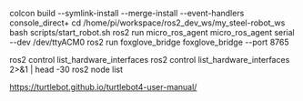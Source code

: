 colcon build --symlink-install --merge-install --event-handlers console_direct+
cd /home/pi/workspace/ros2_dev_ws/my_steel-robot_ws
bash scripts/start_robot.sh 
ros2 run micro_ros_agent micro_ros_agent serial --dev /dev/ttyACM0
ros2 run foxglove_bridge foxglove_bridge --port 8765

 ros2 control list_hardware_interfaces
 ros2 control list_hardware_interfaces 2>&1 | head -30
 ros2 node list


https://turtlebot.github.io/turtlebot4-user-manual/